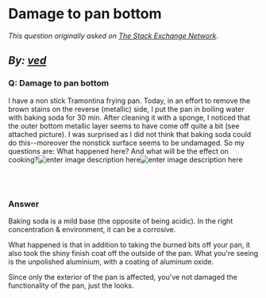 # Damage to pan bottom

_This question originally asked on [The Stack Exchange Network](https://cooking.stackexchange.com/q/108250)._

_By: [ved](https://cooking.stackexchange.com/u/84253)_
<br>
--------------------------------------------
### Q: Damage to pan bottom
<p>I have a non stick Tramontina frying pan. Today, in an effort to remove the brown stains on the reverse (metallic) side, I put the pan in boiling water with baking soda for 30 min. After cleaning it with a sponge, I noticed that the outer bottom metallic layer seems to have come off quite a bit (see attached picture). I was surprised as I did not think that baking soda could do this--moreover the nonstick surface seems to be undamaged. So my questions are: What happened here? And what will be the effect on cooking?<img src="https://i.sstatic.net/BsW8W.jpg" alt="enter image description here"><img src="https://i.sstatic.net/ToYsZ.jpg" alt="enter image description here"></p>

<br><br>
### Answer 
<p>Baking soda is a mild base (the opposite of being acidic). In the right concentration &amp; environment, it can be a corrosive. </p>

<p>What happened is that in addition to taking the burned bits off your pan, it also took the shiny finish coat off the outside of the pan. What you're seeing is the unpolished aluminium, with a coating of aluminum oxide. </p>

<p>Since only the exterior of the pan is affected, you've not damaged the functionality of the pan, just the looks. </p>

